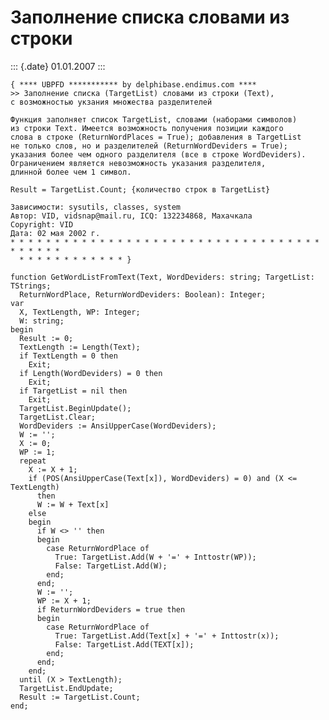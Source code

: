 Заполнение списка словами из строки
===================================

::: {.date}
01.01.2007
:::

    { **** UBPFD *********** by delphibase.endimus.com ****
    >> Заполнение списка (TargetList) словами из строки (Text),
    с возможностью укзания множества разделителей
     
    Функция заполняет список TargetList, словами (наборами символов)
    из строки Text. Имеется возможность получения позиции каждого
    слова в строке (ReturnWordPlaces = True); добавления в TargetList
    не только слов, но и разделителей (ReturnWordDeviders = True);
    указания более чем одного разделителя (все в строке WordDeviders).
    Ограничением является невозможность указания разделителя,
    длинной более чем 1 символ.
     
    Result = TargetList.Count; {количество строк в TargetList}
     
    Зависимости: sysutils, classes, system
    Автор: VID, vidsnap@mail.ru, ICQ: 132234868, Махачкала
    Copyright: VID
    Дата: 02 мая 2002 г.
    * * * * * * * * * * * * * * * * * * * * * * * * * * * * * * * * * * * * * * * * *
      * * * * * * * * * * * * }
     
    function GetWordListFromText(Text, WordDeviders: string; TargetList: TStrings;
      ReturnWordPlace, ReturnWordDeviders: Boolean): Integer;
    var
      X, TextLength, WP: Integer;
      W: string;
    begin
      Result := 0;
      TextLength := Length(Text);
      if TextLength = 0 then
        Exit;
      if Length(WordDeviders) = 0 then
        Exit;
      if TargetList = nil then
        Exit;
      TargetList.BeginUpdate();
      TargetList.Clear;
      WordDeviders := AnsiUpperCase(WordDeviders);
      W := '';
      X := 0;
      WP := 1;
      repeat
        X := X + 1;
        if (POS(AnsiUpperCase(Text[x]), WordDeviders) = 0) and (X <= TextLength)
          then
          W := W + Text[x]
        else
        begin
          if W <> '' then
          begin
            case ReturnWordPlace of
              True: TargetList.Add(W + '=' + Inttostr(WP));
              False: TargetList.Add(W);
            end;
          end;
          W := '';
          WP := X + 1;
          if ReturnWordDeviders = true then
          begin
            case ReturnWordPlace of
              True: TargetList.Add(Text[x] + '=' + Inttostr(x));
              False: TargetList.Add(TEXT[x]);
            end;
          end;
        end;
      until (X > TextLength);
      TargetList.EndUpdate;
      Result := TargetList.Count;
    end;
